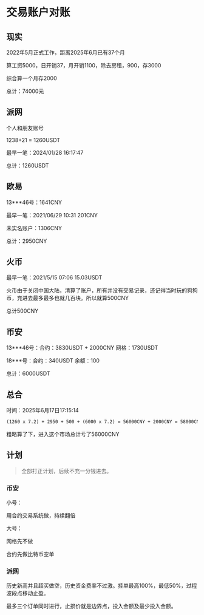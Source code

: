 # 交易账户对账

## 现实
2022年5月正式工作，距离2025年6月已有37个月

算工资5000，日开销37，月开销1100，除去房租，900，存3000

综合算一个月存2000

总计：74000元
## 派网

个人和朋友账号

1238+21 = 1260USDT

最早一笔：2024/01/28 16:17:47

总计：1260USDT

## 欧易

13***46号：1641CNY

最早一笔：2021/06/29 10:31  201CNY

未实名账户：1306CNY

总计：2950CNY

## 火币

最早一笔：2021/5/15 07:06 15.03USDT

火币由于关闭中国大陆，清算了账户，所有并没有交易记录，还记得当时玩的狗狗币，充进去最多最多也就几百块。所以就算500CNY

总计500CNY

## 币安

13***46号：合约：3830USDT + 2000CNY 网格：1730USDT

18***号：合约：340USDT 余额：100

总计：6000USDT


## 总合
时间：2025年6月17日17:15:14
```txt
(1260 x 7.2) + 2950 + 500 + (6000 x 7.2) = 56000CNY + 2000CNY = 58000CNY
```

粗略算了下，进入这个市场总计亏了56000CNY


## 计划
> 全部打正计划，后续不充一分钱进去。

### 币安
小号：

用合约交易系统做，持续翻倍

大号：

网格先不做

合约先做比特币空单

### 派网

历史新高并且超买做空，历史资金费率不过激。挂单最高100%，最低50%，过程波段点移动止盈。

最多三个订单同时进行，止损价就是边界点，投入金额及最少投入金额。